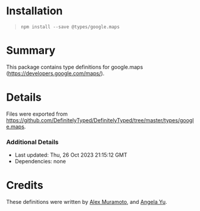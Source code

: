# Installation
> `npm install --save @types/google.maps`

# Summary
This package contains type definitions for google.maps (https://developers.google.com/maps/).

# Details
Files were exported from https://github.com/DefinitelyTyped/DefinitelyTyped/tree/master/types/google.maps.

### Additional Details
 * Last updated: Thu, 26 Oct 2023 21:15:12 GMT
 * Dependencies: none

# Credits
These definitions were written by [Alex Muramoto](https://github.com/amuramoto), and [Angela Yu](https://github.com/wangela).
